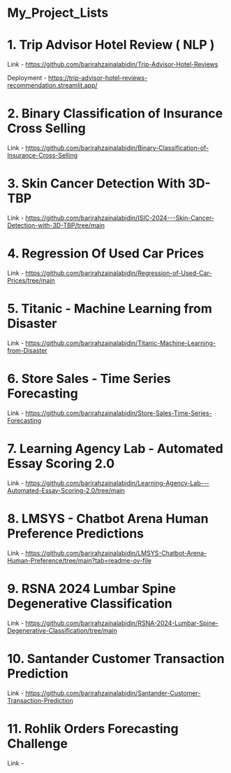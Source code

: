 # My_Project_Lists


# 1. Trip Advisor Hotel Review ( NLP )

Link - https://github.com/barirahzainalabidin/Trip-Advisor-Hotel-Reviews

Deployment - https://trip-advisor-hotel-reviews-recommendation.streamlit.app/


# 2.  Binary Classification of Insurance Cross Selling

Link - https://github.com/barirahzainalabidin/Binary-Classification-of-Insurance-Cross-Selling


# 3. Skin Cancer Detection With 3D-TBP

Link - https://github.com/barirahzainalabidin/ISIC-2024---Skin-Cancer-Detection-with-3D-TBP/tree/main


# 4. Regression Of Used Car Prices

Link - https://github.com/barirahzainalabidin/Regression-of-Used-Car-Prices/tree/main


# 5. Titanic - Machine Learning from Disaster

Link - https://github.com/barirahzainalabidin/Titanic-Machine-Learning-from-Disaster


# 6. Store Sales - Time Series Forecasting

Link - https://github.com/barirahzainalabidin/Store-Sales-Time-Series-Forecasting


# 7. Learning Agency Lab - Automated Essay Scoring 2.0

Link - https://github.com/barirahzainalabidin/Learning-Agency-Lab---Automated-Essay-Scoring-2.0/tree/main


# 8. LMSYS - Chatbot Arena Human Preference Predictions

Link - https://github.com/barirahzainalabidin/LMSYS-Chatbot-Arena-Human-Preference/tree/main?tab=readme-ov-file


# 9. RSNA 2024 Lumbar Spine Degenerative Classification

Link - https://github.com/barirahzainalabidin/RSNA-2024-Lumbar-Spine-Degenerative-Classification/tree/main


# 10. Santander Customer Transaction Prediction

Link - https://github.com/barirahzainalabidin/Santander-Customer-Transaction-Prediction


# 11. Rohlik Orders Forecasting Challenge

Link - 



